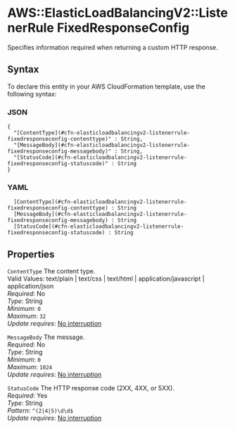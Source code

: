 # AWS::ElasticLoadBalancingV2::ListenerRule FixedResponseConfig<a name="aws-properties-elasticloadbalancingv2-listenerrule-fixedresponseconfig"></a>

Specifies information required when returning a custom HTTP response\.

## Syntax<a name="aws-properties-elasticloadbalancingv2-listenerrule-fixedresponseconfig-syntax"></a>

To declare this entity in your AWS CloudFormation template, use the following syntax:

### JSON<a name="aws-properties-elasticloadbalancingv2-listenerrule-fixedresponseconfig-syntax.json"></a>

```
{
  "[ContentType](#cfn-elasticloadbalancingv2-listenerrule-fixedresponseconfig-contenttype)" : String,
  "[MessageBody](#cfn-elasticloadbalancingv2-listenerrule-fixedresponseconfig-messagebody)" : String,
  "[StatusCode](#cfn-elasticloadbalancingv2-listenerrule-fixedresponseconfig-statuscode)" : String
}
```

### YAML<a name="aws-properties-elasticloadbalancingv2-listenerrule-fixedresponseconfig-syntax.yaml"></a>

```
﻿  [ContentType](#cfn-elasticloadbalancingv2-listenerrule-fixedresponseconfig-contenttype) : String
﻿  [MessageBody](#cfn-elasticloadbalancingv2-listenerrule-fixedresponseconfig-messagebody) : String
﻿  [StatusCode](#cfn-elasticloadbalancingv2-listenerrule-fixedresponseconfig-statuscode) : String
```

## Properties<a name="aws-properties-elasticloadbalancingv2-listenerrule-fixedresponseconfig-properties"></a>

`ContentType`  <a name="cfn-elasticloadbalancingv2-listenerrule-fixedresponseconfig-contenttype"></a>
The content type\.  
Valid Values: text/plain \| text/css \| text/html \| application/javascript \| application/json  
*Required*: No  
*Type*: String  
*Minimum*: `0`  
*Maximum*: `32`  
*Update requires*: [No interruption](https://docs.aws.amazon.com/AWSCloudFormation/latest/UserGuide/using-cfn-updating-stacks-update-behaviors.html#update-no-interrupt)

`MessageBody`  <a name="cfn-elasticloadbalancingv2-listenerrule-fixedresponseconfig-messagebody"></a>
The message\.  
*Required*: No  
*Type*: String  
*Minimum*: `0`  
*Maximum*: `1024`  
*Update requires*: [No interruption](https://docs.aws.amazon.com/AWSCloudFormation/latest/UserGuide/using-cfn-updating-stacks-update-behaviors.html#update-no-interrupt)

`StatusCode`  <a name="cfn-elasticloadbalancingv2-listenerrule-fixedresponseconfig-statuscode"></a>
The HTTP response code \(2XX, 4XX, or 5XX\)\.  
*Required*: Yes  
*Type*: String  
*Pattern*: `^(2|4|5)\d\d$`  
*Update requires*: [No interruption](https://docs.aws.amazon.com/AWSCloudFormation/latest/UserGuide/using-cfn-updating-stacks-update-behaviors.html#update-no-interrupt)